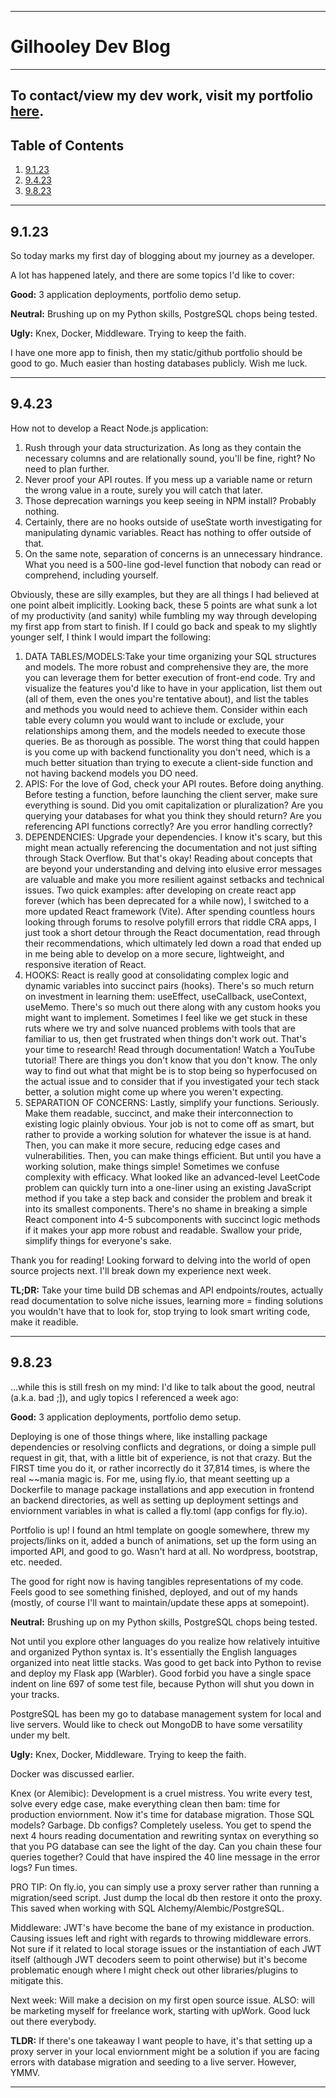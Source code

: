
---

# Gilhooley Dev Blog

---

## To contact/view my dev work, visit my portfolio [here](https://pgil256.github.io/).

## Table of Contents
1. [9.1.23](#date-9123)
2. [9.4.23](#date-9423)
3. [9.8.23](#date-9823)

---

<a id="date-9123"></a>
## 9.1.23

So today marks my first day of blogging about my journey as a developer.

A lot has happened lately, and there are some topics I'd like to cover:

**Good:** 3 application deployments, portfolio demo setup.

**Neutral:** Brushing up on my Python skills, PostgreSQL chops being tested.

**Ugly:** Knex, Docker, Middleware. Trying to keep the faith.

I have one more app to finish, then my static/github portfolio should be good to go. Much easier than hosting databases publicly. Wish me luck.

---

<a id="date-9423"></a>
## 9.4.23

How not to develop a React Node.js application:

1. Rush through your data structurization. As long as they contain the necessary columns and are relationally sound, you'll be fine, right? No need to plan further.
2. Never proof your API routes. If you mess up a variable name or return the wrong value in a route, surely you will catch that later.
3. Those deprecation warnings you keep seeing in NPM install? Probably nothing.
4. Certainly, there are no hooks outside of useState worth investigating for manipulating dynamic variables. React has nothing to offer outside of that.
5. On the same note, separation of concerns is an unnecessary hindrance. What you need is a 500-line god-level function that nobody can read or comprehend, including yourself.

Obviously, these are silly examples, but they are all things I had believed at one point albeit implicitly. Looking back, these 5 points are what sunk a lot of my productivity (and sanity) while fumbling my way through developing my first app from start to finish. If I could go back and speak to my slightly younger self, I think I would impart the following:

1. DATA TABLES/MODELS:Take your time organizing your SQL structures and models. The more robust and comprehensive they are, the more you can leverage them for better execution of front-end code. Try and visualize the features you'd like to have in your application, list them out (all of them, even the ones you're tentative about), and list the tables and methods you would need to achieve them. Consider within each table every column you would want to include or exclude, your relationships among them, and the models needed to execute those queries. Be as thorough as possible. The worst thing that could happen is you come up with backend functionality you don't need, which is a much better situation than trying to execute a client-side function and not having backend models you DO need.
2. APIS: For the love of God, check your API routes. Before doing anything. Before testing a function, before launching the client server, make sure everything is sound. Did you omit capitalization or pluralization? Are you querying your databases for what you think they should return? Are you referencing API functions correctly? Are you error handling correctly?
3. DEPENDENCIES: Upgrade your dependencies. I know it's scary, but this might mean actually referencing the documentation and not just sifting through Stack Overflow. But that's okay! Reading about concepts that are beyond your understanding and delving into elusive error messages are valuable and make you more resilient against setbacks and technical issues. Two quick examples: after developing on create react app forever (which has been deprecated for a while now), I switched to a more updated React framework (Vite). After spending countless hours looking through forums to resolve polyfill errors that riddle CRA apps, I just took a short detour through the React documentation, read through their recommendations, which ultimately led down a road that ended up in me being able to develop on a more secure, lightweight, and responsive iteration of React.
4. HOOKS: React is really good at consolidating complex logic and dynamic variables into succinct pairs (hooks). There's so much return on investment in learning them: useEffect, useCallback, useContext, useMemo. There's so much out there along with any custom hooks you might want to implement. Sometimes I feel like we get stuck in these ruts where we try and solve nuanced problems with tools that are familiar to us, then get frustrated when things don't work out. That's your time to research! Read through documentation! Watch a YouTube tutorial! There are things you don't know that you don't know. The only way to find out what that might be is to stop being so hyperfocused on the actual issue and to consider that if you investigated your tech stack better, a solution might come up where you weren't expecting.
5. SEPARATION OF CONCERNS: Lastly, simplify your functions. Seriously. Make them readable, succinct, and make their interconnection to existing logic plainly obvious. Your job is not to come off as smart, but rather to provide a working solution for whatever the issue is at hand. Then, you can make it more secure, reducing edge cases and vulnerabilities. Then, you can make things efficient. But until you have a working solution, make things simple! Sometimes we confuse complexity with efficacy. What looked like an advanced-level LeetCode problem can quickly turn into a one-liner using an existing JavaScript method if you take a step back and consider the problem and break it into its smallest components. There's no shame in breaking a simple React component into 4-5 subcomponents with succinct logic methods if it makes your app more robust and readable. Swallow your pride, simplify things for everyone's sake.

Thank you for reading! Looking forward to delving into the world of open source projects next. I'll break down my experience next week.

**TL;DR:** Take your time build DB schemas and API endpoints/routes, actually read documentation to solve niche issues, learning more = finding solutions you wouldn't have that to look for, stop trying to look smart writing code, make it readible.

---

<a id="date-9823"></a>
## 9.8.23

...while this is still fresh on my mind: I'd like to talk about the good, neutral (a.k.a. bad ;]), and ugly topics I referenced a week ago:

**Good:** 3 application deployments, portfolio demo setup.

Deploying is one of those things where, like installing package dependencies or resolving conflicts and degrations, or doing a simple pull request in git, that, with a little bit of experience, is not that crazy. But the FIRST time you do it, or rather incorrectly do it 37,814 times, is where the real ~~mania magic is. For me, using fly.io, that meant seetting up a Dockerfile to manage package installations and app execution in frontend an backend directories, as well as setting up deployment settings and enviornment variables in what is called a fly.toml (app configs for fly.io).

Portfolio is up! I found an html template on google somewhere, threw my projects/links on it, added a bunch of animations, set up the form using an imported API, and good to go. Wasn't hard at all. No wordpress, bootstrap, etc. needed.

The good for right now is having tangibles representations of my code. Feels good to see something finished, deployed, and out of my hands (mostly, of course I'll want to maintain/update these apps at somepoint).

**Neutral:** Brushing up on my Python skills, PostgreSQL chops being tested.

Not until you explore other languages do you realize how relatively intuitive and organized Python syntax is. It's essentially the English languages organized into neat little stacks. Was good to get back into Python to revise and deploy my Flask app (Warbler). Good forbid you have a single space indent on line 697 of some test file, because Python will shut you down in your tracks.

PostgreSQL has been my go to database management system for local and live servers. Would like to check out MongoDB to have some versatility under my belt.

**Ugly:** Knex, Docker, Middleware. Trying to keep the faith.

Docker was discussed earlier.

Knex (or Alemibic): Development is a cruel mistress. You write every test, solve every edge case, make everything clean then bam: time for production enviornment. Now it's time for database migration. Those SQL models? Garbage. Db configs? Completely useless. You get to spend the next 4 hours reading documentation and rewriting syntax on everything so that you PG database can see the light of the day. Can you chain these four queries together? Could that have inspired the 40 line message in the error logs? Fun times.

PRO TIP: On fly.io, you can simply use a proxy server rather than running a migration/seed script. Just dump the local db then restore it onto the proxy. This saved when working with SQL Alchemy/Alembic/PostgreSQL.

Middleware: JWT's have become the bane of my existance in production. Causing issues left and right with regards to throwing middleware errors. Not sure if it related to local storage issues or the instantiation of each JWT itself (although JWT decoders seem to point otherwise) but it's become problematic enough where I might check out other libraries/plugins to mitigate this.

Next week: Will make a decision on my first open source issue. ALSO: will be marketing myself for freelance work, starting with upWork. Good luck out there everybody.

**TLDR:** If there's one takeaway I want people to have, it's that setting up a proxy server in your local enviornment might be a solution if you are facing errors with database migration and seeding to a live server. However, YMMV.

---
